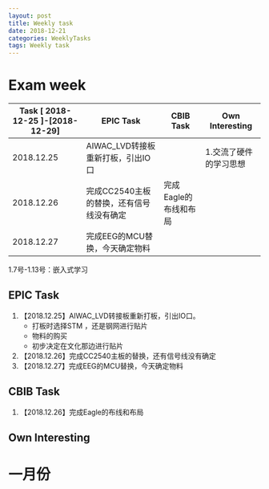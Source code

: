 ```yaml
---
layout: post
title: Weekly task
date: 2018-12-21
categories: WeeklyTasks
tags: Weekly task
---
```


# Exam week

| Task [ 2018-12-25 ]-[2018-12-29] | EPIC Task                                | CBIB Task             | Own Interesting        |
| -------------------------------- | ---------------------------------------- | --------------------- | ---------------------- |
| 2018.12.25                       | AIWAC_LVD转接板重新打板，引出IO口        |                       | 1.交流了硬件的学习思想 |
| 2018.12.26                       | 完成CC2540主板的替换，还有信号线没有确定 | 完成Eagle的布线和布局 |                        |
| 2018.12.27                       | 完成EEG的MCU替换，今天确定物料           |                       |                        |

1.7号-1.13号：嵌入式学习

## EPIC Task

1. 【2018.12.25】AIWAC_LVD转接板重新打板，引出IO口。
   + 打板时选择STM ，还是钢网进行贴片
   + 物料的购买
   + 初步决定在文化那边进行贴片
2. 【2018.12.26】完成CC2540主板的替换，还有信号线没有确定
3. 【2018.12.27】完成EEG的MCU替换，今天确定物料



## CBIB Task

1. 【2018.12.26】完成Eagle的布线和布局



## Own Interesting

# 一月份



